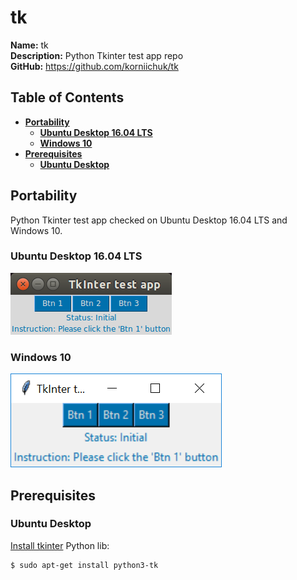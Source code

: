 # tk
**Name:** tk<br>
**Description:** Python Tkinter test app repo<br>
**GitHub:** https://github.com/korniichuk/tk

## Table of Contents
* **[Portability](#portability)**
  * **[Ubuntu Desktop 16.04 LTS](#ubuntu-desktop-1604-lts)**
  * **[Windows 10](#windows-10)**
* **[Prerequisites](#prerequisites)**
  * **[Ubuntu Desktop](#ubuntu-desktop)**

## Portability
Python Tkinter test app checked on Ubuntu Desktop 16.04 LTS and Windows 10.
### Ubuntu Desktop 16.04 LTS
![linux.png](img/linux.png "Ubuntu Desktop 16.04 LTS")
### Windows 10
![windows.png](img/windows.png "Windows 10")

## Prerequisites
### Ubuntu Desktop
[Install tkinter](https://tkdocs.com/tutorial/install.html) Python lib:
```
$ sudo apt-get install python3-tk
```
